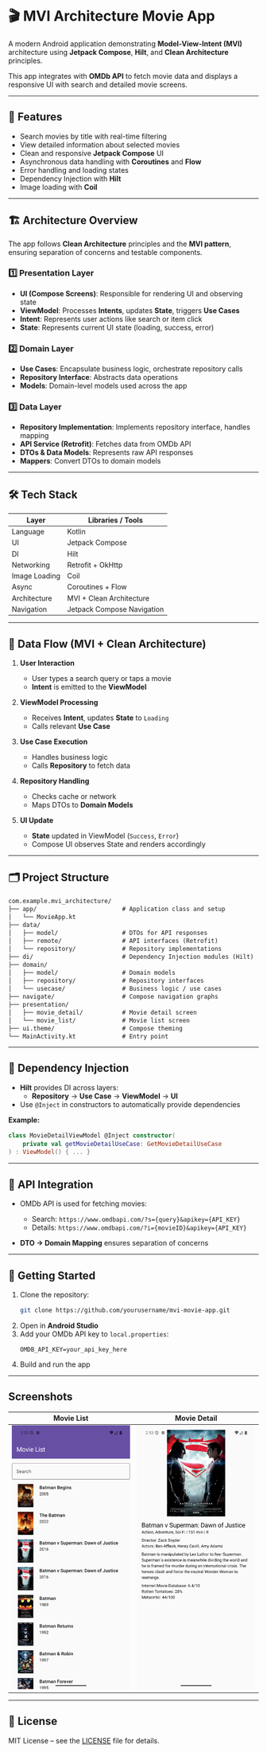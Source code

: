 # 🎬 MVI Architecture Movie App

A modern Android application demonstrating **Model-View-Intent (MVI)** architecture using **Jetpack Compose**, **Hilt**, and **Clean Architecture** principles.  

This app integrates with **OMDb API** to fetch movie data and displays a responsive UI with search and detailed movie screens.

---

## 📱 Features

- Search movies by title with real-time filtering  
- View detailed information about selected movies  
- Clean and responsive **Jetpack Compose** UI  
- Asynchronous data handling with **Coroutines** and **Flow**  
- Error handling and loading states  
- Dependency Injection with **Hilt**  
- Image loading with **Coil**  

---

## 🏗 Architecture Overview

The app follows **Clean Architecture** principles and the **MVI pattern**, ensuring separation of concerns and testable components.

### 1️⃣ Presentation Layer
- **UI (Compose Screens)**: Responsible for rendering UI and observing state  
- **ViewModel**: Processes **Intents**, updates **State**, triggers **Use Cases**  
- **Intent**: Represents user actions like search or item click  
- **State**: Represents current UI state (loading, success, error)  

### 2️⃣ Domain Layer
- **Use Cases**: Encapsulate business logic, orchestrate repository calls  
- **Repository Interface**: Abstracts data operations  
- **Models**: Domain-level models used across the app  

### 3️⃣ Data Layer
- **Repository Implementation**: Implements repository interface, handles mapping  
- **API Service (Retrofit)**: Fetches data from OMDb API  
- **DTOs & Data Models**: Represents raw API responses  
- **Mappers**: Convert DTOs to domain models  

---

## 🛠 Tech Stack

| Layer | Libraries / Tools |
|-------|-----------------|
| Language | Kotlin |
| UI | Jetpack Compose |
| DI | Hilt |
| Networking | Retrofit + OkHttp |
| Image Loading | Coil |
| Async | Coroutines + Flow |
| Architecture | MVI + Clean Architecture |
| Navigation | Jetpack Compose Navigation |

---

## 🔄 Data Flow (MVI + Clean Architecture)

1. **User Interaction**  
   - User types a search query or taps a movie  
   - **Intent** is emitted to the **ViewModel**

2. **ViewModel Processing**  
   - Receives **Intent**, updates **State** to `Loading`  
   - Calls relevant **Use Case**  

3. **Use Case Execution**  
   - Handles business logic  
   - Calls **Repository** to fetch data  

4. **Repository Handling**  
   - Checks cache or network  
   - Maps DTOs to **Domain Models**  

5. **UI Update**  
   - **State** updated in ViewModel (`Success`, `Error`)  
   - Compose UI observes State and renders accordingly  

---

## 🗂 Project Structure

```
com.example.mvi_architecture/
├── app/                        # Application class and setup
│   └── MovieApp.kt
├── data/
│   ├── model/                  # DTOs for API responses
│   ├── remote/                 # API interfaces (Retrofit)
│   └── repository/             # Repository implementations
├── di/                         # Dependency Injection modules (Hilt)
├── domain/
│   ├── model/                  # Domain models
│   ├── repository/             # Repository interfaces
│   └── usecase/                # Business logic / use cases
├── navigate/                   # Compose navigation graphs
├── presentation/
│   ├── movie_detail/           # Movie detail screen
│   └── movie_list/             # Movie list screen
├── ui.theme/                   # Compose theming
└── MainActivity.kt             # Entry point
```

---

## 🧩 Dependency Injection

- **Hilt** provides DI across layers:  
  - **Repository** → **Use Case** → **ViewModel** → **UI**
- Use `@Inject` in constructors to automatically provide dependencies  

**Example:**

```kotlin
class MovieDetailViewModel @Inject constructor(
    private val getMovieDetailUseCase: GetMovieDetailUseCase
) : ViewModel() { ... }
```

---

## 📡 API Integration

- OMDb API is used for fetching movies:  
  - Search: `https://www.omdbapi.com/?s={query}&apikey={API_KEY}`  
  - Details: `https://www.omdbapi.com/?i={movieID}&apikey={API_KEY}`  

- **DTO → Domain Mapping** ensures separation of concerns

---

## 🚀 Getting Started

1. Clone the repository:  
   ```bash
   git clone https://github.com/yourusername/mvi-movie-app.git
   ```
2. Open in **Android Studio**  
3. Add your OMDb API key to `local.properties`:  
   ```
   OMDB_API_KEY=your_api_key_here
   ```
4. Build and run the app  

---

## Screenshots

| Movie List | Movie Detail |
|------------|--------------|
| <img src="app/screenshots/movie_list.png" alt="Movie List" width="300"/> | <img src="app/screenshots/movie_detail.png" alt="Movie Detail" width="300"/> |


---

## 📝 License

MIT License – see the [LICENSE](LICENSE) file for details.
